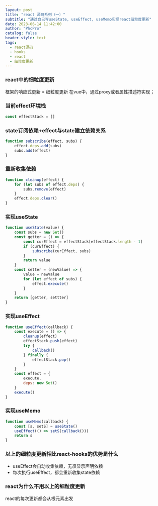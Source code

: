 ```yaml
---
layout: post
title: "react 源码系列（一）"
subtitle: "通过自己写useState, useEffect, useMemo实现react细粒度更新"
date: 2023-06-14 11:42:00
author: "PhcPro"
catalog: false
header-style: text
tags:
  - react源码
  - hooks
  - react
  - 细粒度更新
--- 
```


### react中的细粒度更新
框架的响应式更新 = 细粒度更新
在vue中，通过proxy或者属性描述符实现；

### 当前effect环境栈
```js
const effectStack = []
```

### state订阅依赖+effect与state建立依赖关系
```js
function subscribe(effect, subs) {
    effect.deps.add(subs)
    subs.add(effect)
}
```

### 重新收集依赖
```js
function cleanup(effect) {
    for (let subs of effect.deps) {
        subs.remove(effect)
    }
    effect.deps.clear()
}
```

### 实现useState
```js
function useState(value) {
    const subs = new Set()
    const getter = () => {
        const curEffect = effectStack[effectStack.length - 1]
        if (curEffect) {
            subscribe(curEffect, subs)
        }
        return value
    }
    const setter = (newValue) => {
        value = newValue
        for (let effect of subs) {
            effect.execute()
        }
    }
    return [getter, settter]
}
```

### 实现useEffect
```js
function useEffect(callback) {
    const execute = () => {
        cleanup(effect)
        effectStack.push(effect)
        try {
            callback()
        } finally {
            effectStack.pop()
        }
    }
    const effect = {
        execute,
        deps: new Set()
    }
    execute()
}
```

### 实现useMemo
```js
function useMemo(callback) {
    const [s, setS] = useState()
    useEffect(() => setS(callback()))
    return s
}
```

### 以上的细粒度更新相比react-hooks的优势是什么
- useEffect会自动收集依赖，无须显示声明依赖
- 每次执行useEffect，都会重新收集state依赖

### react为什么不用以上的细粒度更新
react的每次更新都会从根元素出发